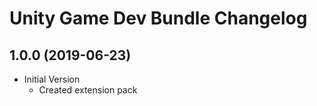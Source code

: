 # Unity Game Dev Bundle Changelog

## 1.0.0 (2019-06-23)

- Initial Version
  - Created extension pack
